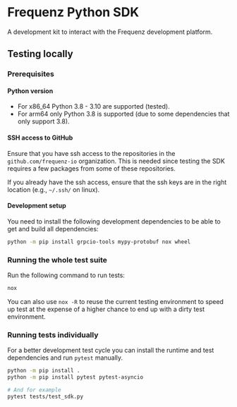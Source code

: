 # Frequenz Python SDK

A development kit to interact with the Frequenz development platform.

## Testing locally

### Prerequisites

#### Python version

* For x86_64 Python 3.8 - 3.10 are supported (tested).
* For arm64 only Python 3.8 is supported (due to some dependencies that only support 3.8).

#### SSH access to GitHub

Ensure that you have ssh access to the repositories in the
`github.com/frequenz-io` organization. This is needed since testing the SDK
requires a few packages from some of these repositories.

If you already have the ssh access, ensure that the ssh keys are in the right
location (e.g., `~/.ssh/` on linux).

#### Development setup

You need to install the following development dependencies to be able to get
and build all dependencies:

```sh
python -m pip install grpcio-tools mypy-protobuf nox wheel
```

### Running the whole test suite

Run the following command to run tests:

```sh
nox
```

You can also use `nox -R` to reuse the current testing environment to speed up
test at the expense of a higher chance to end up with a dirty test environment.

### Running tests individually

For a better development test cycle you can install the runtime and test
dependencies and run `pytest` manually.

```sh
python -m pip install .
python -m pip install pytest pytest-asyncio

# And for example
pytest tests/test_sdk.py
```
